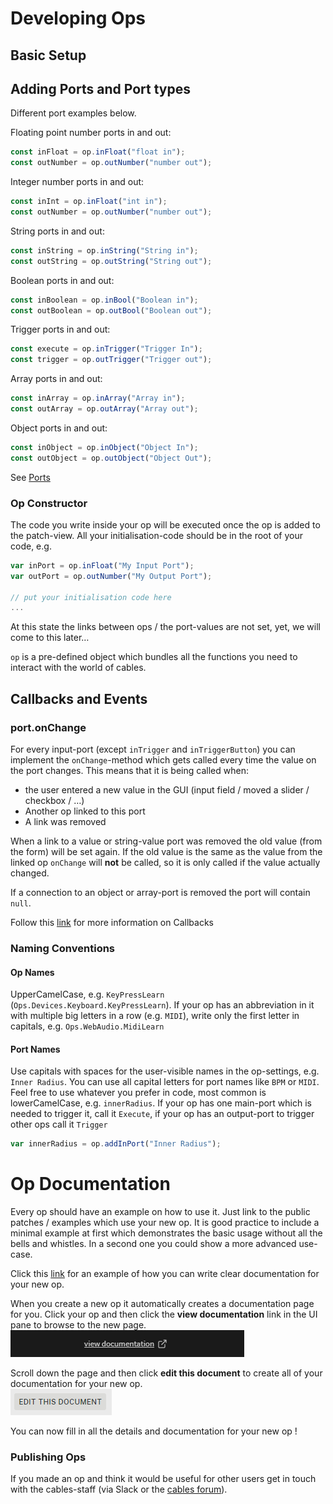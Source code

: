 # Developing Ops

## Basic Setup

## Adding Ports and Port types

Different port examples below.

Floating point number ports in and out:
```javascript
const inFloat = op.inFloat("float in");
const outNumber = op.outNumber("number out");
```
Integer number ports in and out:
```javascript
const inInt = op.inFloat("int in");
const outNumber = op.outNumber("number out");
```
String ports in and out:
```javascript
const inString = op.inString("String in");
const outString = op.outString("String out");
```

Boolean ports in and out:
```javascript
const inBoolean = op.inBool("Boolean in");
const outBoolean = op.outBool("Boolean out");
```

Trigger ports in and out:
```javascript
const execute = op.inTrigger("Trigger In");
const trigger = op.outTrigger("Trigger out");
```
Array ports in and out:
```javascript
const inArray = op.inArray("Array in");
const outArray = op.outArray("Array out");
```

Object ports in and out:
```javascript
const inObject = op.inObject("Object In");
const outObject = op.outObject("Object Out");
```


See [Ports](../dev_creating_ports/dev_creating_ports)


### Op Constructor

The code you write inside your op will be executed once the op is added to the patch-view.
All your initialisation-code should be in the root of your code, e.g.

```javascript
var inPort = op.inFloat("My Input Port");
var outPort = op.outNumber("My Output Port");

// put your initialisation code here
...
```

At this state the links between ops / the port-values are not set, yet, we will come to this later…

`op` is a pre-defined object which bundles all the functions you need to interact with the world of cables.


## Callbacks and Events

### port.onChange

For every input-port (except `inTrigger` and `inTriggerButton`) you can implement the `onChange`-method which gets called every time the value on the port changes. This means that it is being called when:

- the user entered a new value in the GUI (input field / moved a slider / checkbox / …)
- Another op linked to this port
- A link was removed

When a link to a value or string-value port was removed the old value (from the form) will be set again. If the old value is the same as the value from the linked op `onChange` will **not** be called, so it is only called if the value actually changed.

If a connection to an object or array-port is removed the port will contain `null`.

Follow this [link](../dev_callbacks/dev_callbacks) for more information on Callbacks


### Naming Conventions

#### Op Names

UpperCamelCase, e.g. `KeyPressLearn` (`Ops.Devices.Keyboard.KeyPressLearn`). If your op has an abbreviation in it with multiple big letters in a row (e.g. `MIDI`), write only the first letter in capitals, e.g. `Ops.WebAudio.MidiLearn`

#### Port Names

Use capitals with spaces for the user-visible names in the op-settings, e.g. `Inner Radius`. You can use all capital letters for port names like `BPM` or `MIDI`.
Feel free to use whatever you prefer in code, most common is lowerCamelCase, e.g. `innerRadius`.
If your op has one main-port which is needed to trigger it, call it `Execute`, if your op has an output-port to trigger other ops call it `Trigger`


```javascript
var innerRadius = op.addInPort("Inner Radius");
```

# Op Documentation

Every op should have an example on how to use it. Just link to the public patches / examples which use your new op. It is good practice to include a minimal example at first which demonstrates the basic usage without all the bells and whistles. In a second one you could show a more advanced use-case.

Click this [link](https://cables.gl/op/Ops.Trigger.TriggerLimiter) for an example of how you can write clear documentation for your new op.

When you create a new op it automatically creates a documentation page for you. Click your op and then click the **view documentation** link in the UI pane to browse to the new page.<br>
![Button](img/dev_ops_view_documentation_link.png)

Scroll down the page and then click **edit this document** to create all of your documentation for your new op.<br>
![Button](img/dev_ops_edit_this_document.png)

You can now fill in all the details and documentation for your new op !

### Publishing Ops

If you made an op and think it would be useful for other users get in touch with the cables-staff (via Slack or the [cables forum](https://forum.cables.gl/)).

